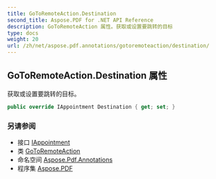```yaml
---
title: GoToRemoteAction.Destination
second_title: Aspose.PDF for .NET API Reference
description: GoToRemoteAction 属性。获取或设置要跳转的目标
type: docs
weight: 20
url: /zh/net/aspose.pdf.annotations/gotoremoteaction/destination/
---
```

## GoToRemoteAction.Destination 属性

获取或设置要跳转的目标。

```csharp
public override IAppointment Destination { get; set; }
```

### 另请参阅

* 接口 [IAppointment](../../iappointment/)
* 类 [GoToRemoteAction](../)
* 命名空间 [Aspose.Pdf.Annotations](../../../aspose.pdf.annotations/)
* 程序集 [Aspose.PDF](../../../)